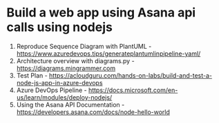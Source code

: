    <!-- Copyright 2020 SJULTRA, inc.

   Licensed under the Apache License, Version 2.0 (the "License");
   you may not use this file except in compliance with the License.
   You may obtain a copy of the License at

       http://www.apache.org/licenses/LICENSE-2.0

   Unless required by applicable law or agreed to in writing, software
   distributed under the License is distributed on an "AS IS" BASIS,
   WITHOUT WARRANTIES OR CONDITIONS OF ANY KIND, either express or implied.
   See the License for the specific language governing permissions and
   limitations under the License. -->

# Build a web app using Asana api calls using nodejs

1. Reproduce Sequence Diagram with PlantUML - https://www.azuredevops.tips/generateplantumlinpipeline-yaml/
1. Architecture overview with diagrams.py - https://diagrams.mingrammer.com
1. Test Plan - https://acloudguru.com/hands-on-labs/build-and-test-a-node-js-app-in-azure-devops
1. Azure DevOps Pipeline - https://docs.microsoft.com/en-us/learn/modules/deploy-nodejs/
1. Using the Asana API Documentation - https://developers.asana.com/docs/node-hello-world